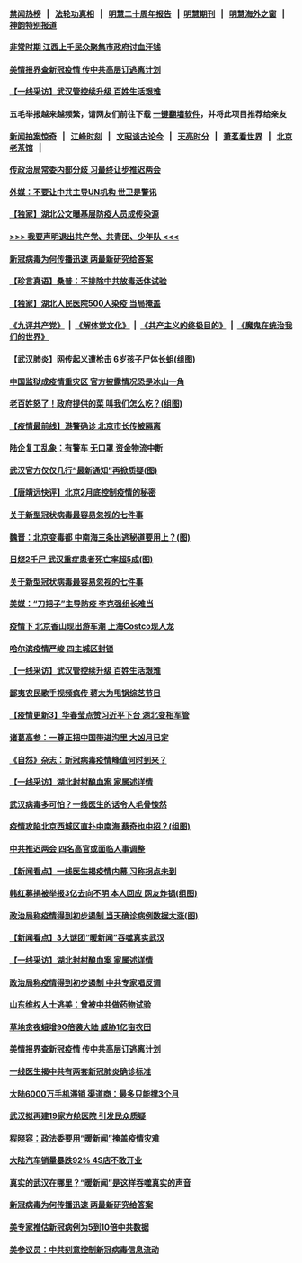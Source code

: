 #### [禁闻热榜](热点新闻.md?=0)  &nbsp;&nbsp;|&nbsp;&nbsp; [法轮功真相](https://github.com/gfw-breaker/truth/blob/master/README.md?=0) &nbsp;&nbsp;|&nbsp;&nbsp; [明慧二十周年报告](https://github.com/gfw-breaker/mh-reports/blob/master/README.md?=0) &nbsp;&nbsp;|&nbsp;&nbsp;[明慧期刊](https://github.com/gfw-breaker/mh-qikan) &nbsp;&nbsp;|&nbsp;&nbsp; [明慧海外之窗](https://github.com/gfw-breaker/mh-news/blob/master/README.md?=0) &nbsp;&nbsp;|&nbsp;&nbsp; [神韵特别报道](https://github.com/gfw-breaker/mh-news/blob/master/shenyun.md?=0)
#### [ 非常时期 江西上千民众聚集市政府讨血汗钱](https://github.com/gfw-breaker/banned-news/blob/master/pages/nf4514/n11886708.md)
#### [ 美情报界查新冠疫情 传中共高层订逃离计划](https://github.com/gfw-breaker/banned-news/blob/master/pages/nf4514/n11888161.md)
#### [ 【一线采访】武汉管控续升级 百姓生活艰难](https://github.com/gfw-breaker/banned-news/blob/master/pages/nf4514/n11886970.md)
#### 五毛举报越来越频繁，请网友们前往下载 [一键翻墙软件](https://github.com/gfw-breaker/ssr-accounts)，并将此项目推荐给亲友
#### [新闻拍案惊奇](https://github.com/gfw-breaker/banned-news/blob/master/pages/link4.md) &nbsp;&nbsp;|&nbsp;&nbsp; [江峰时刻](https://github.com/gfw-breaker/banned-news/blob/master/pages/link4.md) &nbsp;&nbsp;|&nbsp;&nbsp; [文昭谈古论今](https://github.com/gfw-breaker/banned-news/blob/master/pages/link4.md) &nbsp;&nbsp;|&nbsp;&nbsp; [天亮时分](https://github.com/gfw-breaker/banned-news/blob/master/pages/link4.md) &nbsp;&nbsp;|&nbsp;&nbsp; [萧茗看世界](https://github.com/gfw-breaker/banned-news/blob/master/pages/link4.md) &nbsp;&nbsp;|&nbsp;&nbsp; [北京老茶馆](https://github.com/gfw-breaker/banned-news/blob/master/pages/link4.md) &nbsp;&nbsp;|&nbsp;&nbsp; 
#### [ 传政治局常委内部分歧 习最终让步推迟两会](https://github.com/gfw-breaker/banned-news/blob/master/pages/nsc413/n11887071.md)
#### [ 外媒：不要让中共主导UN机构 世卫是警讯](https://github.com/gfw-breaker/banned-news/blob/master/pages/nf4514/n11886401.md)
#### [ 【独家】湖北公文曝基层防疫人员成传染源](https://github.com/gfw-breaker/banned-news/blob/master/pages/nf4514/n11887125.md)
#### [>>> 我要声明退出共产党、共青团、少年队 <<<](https://github.com/begood0513/goodnews/blob/master/quit/letter.md) 
#### [ 新冠病毒为何传播迅速 两最新研究给答案](https://github.com/gfw-breaker/banned-news/blob/master/pages/nf4514/n11886505.md)
#### [ 【珍言真语】桑普：不排除中共放毒活体试验](https://github.com/gfw-breaker/banned-news/blob/master/pages/nsc413/n11886832.md)
#### [ 【独家】湖北人民医院500人染疫 当局掩盖](https://github.com/gfw-breaker/banned-news/blob/master/pages/nf4514/n11888080.md)
#### [《九评共产党》](https://github.com/begood0513/9ping.md/blob/master/README.md) &nbsp;|&nbsp; [《解体党文化》](../../../../jtdwh.md/blob/master/README.md)  &nbsp;|&nbsp; [《共产主义的终极目的》](../../../../gczydzjmd.md/blob/master/README.md) &nbsp;|&nbsp; [《魔鬼在统治我们的世界》](../../../../mgztzwmdsj.md/blob/master/README.md) 
#### [ 【武汉肺炎】网传起义遭枪击 6岁孩子尸体长蛆(组图)](https://github.com/gfw-breaker/banned-news/blob/master/pages/p1/924004.md)
#### [ 中国监狱成疫情重灾区 官方披露情况恐是冰山一角](https://github.com/gfw-breaker/banned-news/blob/master/pages/p1/923922.md)
#### [ 老百姓怒了！政府提供的菜 叫我们怎么吃？(组图)](https://github.com/gfw-breaker/banned-news/blob/master/pages/p1/923914.md)
#### [ 【疫情最前线】港警确诊 北京市长传被隔离](https://github.com/gfw-breaker/banned-news/blob/master/pages/nsc413/n11886872.md)
#### [ 陆企复工乱象：有警车 无口罩 资金物流中断](https://github.com/gfw-breaker/banned-news/blob/master/pages/nf4514/n11886914.md)
#### [ 武汉官方仅仅几行“最新通知”再掀质疑(图)](https://github.com/gfw-breaker/banned-news/blob/master/pages/p1/924012.md)
#### [ 【唐靖远快评】北京2月底控制疫情的秘密](https://github.com/gfw-breaker/banned-news/blob/master/pages/nsc413/n11886677.md)
#### [ 关于新型冠状病毒最容易忽视的七件事](https://github.com/gfw-breaker/banned-news/blob/master/pages/nf4514/n11886753.md)
#### [ 魏晋：北京变毒都 中南海三条出逃秘道要用上？(图)](https://github.com/gfw-breaker/banned-news/blob/master/pages/p2/923858.md)
#### [ 日烧2千尸 武汉重症患者死亡率超5成(图)](https://github.com/gfw-breaker/banned-news/blob/master/pages/p1/923941.md)
#### [ 关于新型冠状病毒最容易忽视的七件事](https://github.com/gfw-breaker/banned-news/blob/master/pages/nsc413/n11886753.md)
#### [ 美媒：“刀把子”主导防疫 李克强组长难当](https://github.com/gfw-breaker/banned-news/blob/master/pages/prog1138/a102782954.md)
#### [ 疫情下 北京香山现出游车潮 上海Costco现人龙](https://github.com/gfw-breaker/banned-news/blob/master/pages/nsc413/n11888399.md)
#### [ 哈尔滨疫情严峻 四主城区封锁](https://github.com/gfw-breaker/banned-news/blob/master/pages/nsc413/n11887651.md)
#### [ 【一线采访】武汉管控续升级 百姓生活艰难](https://github.com/gfw-breaker/banned-news/blob/master/pages/nsc413/n11886970.md)
#### [ 鄙夷农民歌手视频疯传 蒋大为甩锅综艺节目](https://github.com/gfw-breaker/banned-news/blob/master/pages/nsc413/n11886556.md)
#### [ 【疫情更新3】华春莹点赞习近平下台 湖北变相军管](https://github.com/gfw-breaker/banned-news/blob/master/pages/prog204/a102778761.md)
#### [ 诸葛高参：一尊正把中国带进沟里 大凶月已定](https://github.com/gfw-breaker/banned-news/blob/master/pages/prog1138/a102779790.md)
#### [ 《自然》杂志：新冠病毒疫情峰值何时到来？](https://github.com/gfw-breaker/banned-news/blob/master/pages/nsc413/n11886631.md)
#### [ 【一线采访】湖北封村酿血案 家属述详情](https://github.com/gfw-breaker/banned-news/blob/master/pages/nf4514/n11888368.md)
#### [ 武汉病毒多可怕？一线医生的话令人毛骨悚然](https://github.com/gfw-breaker/banned-news/blob/master/pages/prog204/a102782884.md)
#### [ 疫情攻陷北京西城区直扑中南海 蔡奇也中招？(组图)](https://github.com/gfw-breaker/banned-news/blob/master/pages/p2/923822.md)
#### [ 中共推迟两会 四名高官或面临人事调整](https://github.com/gfw-breaker/banned-news/blob/master/pages/nsc413/n11887347.md)
#### [ 【新闻看点】一线医生揭疫情内幕 习称拐点未到](https://github.com/gfw-breaker/banned-news/blob/master/pages/nsc413/n11886484.md)
#### [ 韩红募捐被举报3亿去向不明 本人回应 网友炸锅(组图)](https://github.com/gfw-breaker/banned-news/blob/master/pages/p1/924007.md)
#### [ 政治局称疫情得到初步遏制 当天确诊病例数据大涨(图)](https://github.com/gfw-breaker/banned-news/blob/master/pages/p1/923919.md)
#### [ 【新闻看点】3大谜团“暖新闻”吞噬真实武汉](https://github.com/gfw-breaker/banned-news/blob/master/pages/nsc413/n11888400.md)
#### [ 【一线采访】湖北封村酿血案 家属述详情](https://github.com/gfw-breaker/banned-news/blob/master/pages/nsc413/n11888368.md)
#### [ 政治局称疫情得到初步遏制 中共专家唱反调](https://github.com/gfw-breaker/banned-news/blob/master/pages/nsc413/n11886721.md)
#### [ 山东维权人士逃美：曾被中共做药物试验](https://github.com/gfw-breaker/banned-news/blob/master/pages/nf4514/n11884557.md)
#### [ 草地贪夜蛾增90倍袭大陆 威胁1亿亩农田](https://github.com/gfw-breaker/banned-news/blob/master/pages/nsc413/n11888493.md)
#### [ 美情报界查新冠疫情 传中共高层订逃离计划](https://github.com/gfw-breaker/banned-news/blob/master/pages/nsc413/n11888161.md)
#### [ 一线医生揭中共有两套新冠肺炎确诊标准](https://github.com/gfw-breaker/banned-news/blob/master/pages/nsc413/n11887560.md)
#### [ 大陆6000万手机滞销 渠道商：最多只能撑3个月](https://github.com/gfw-breaker/banned-news/blob/master/pages/nsc413/n11887539.md)
#### [ 武汉拟再建19家方舱医院 引发民众质疑](https://github.com/gfw-breaker/banned-news/blob/master/pages/nsc413/n11887106.md)
#### [ 程晓容：政法委要用“暖新闻”掩盖疫情灾难](https://github.com/gfw-breaker/banned-news/blob/master/pages/nf4514/n11887567.md)
#### [ 大陆汽车销量暴跌92% 4S店不敢开业](https://github.com/gfw-breaker/banned-news/blob/master/pages/nf4514/n11886391.md)
#### [ 真实的武汉在哪里？“暖新闻”是这样吞噬真实的声音](https://github.com/gfw-breaker/banned-news/blob/master/pages/yataibaodao/jt-02202020104946.md)
#### [ 新冠病毒为何传播迅速 两最新研究给答案](https://github.com/gfw-breaker/banned-news/blob/master/pages/nsc413/n11886505.md)
#### [ 美专家推估新冠病例为5到10倍中共数据](https://github.com/gfw-breaker/banned-news/blob/master/pages/nsc413/n11884404.md)
#### [ 美参议员：中共刻意控制新冠病毒信息流动](https://github.com/gfw-breaker/banned-news/blob/master/pages/nf4514/n11887949.md)

